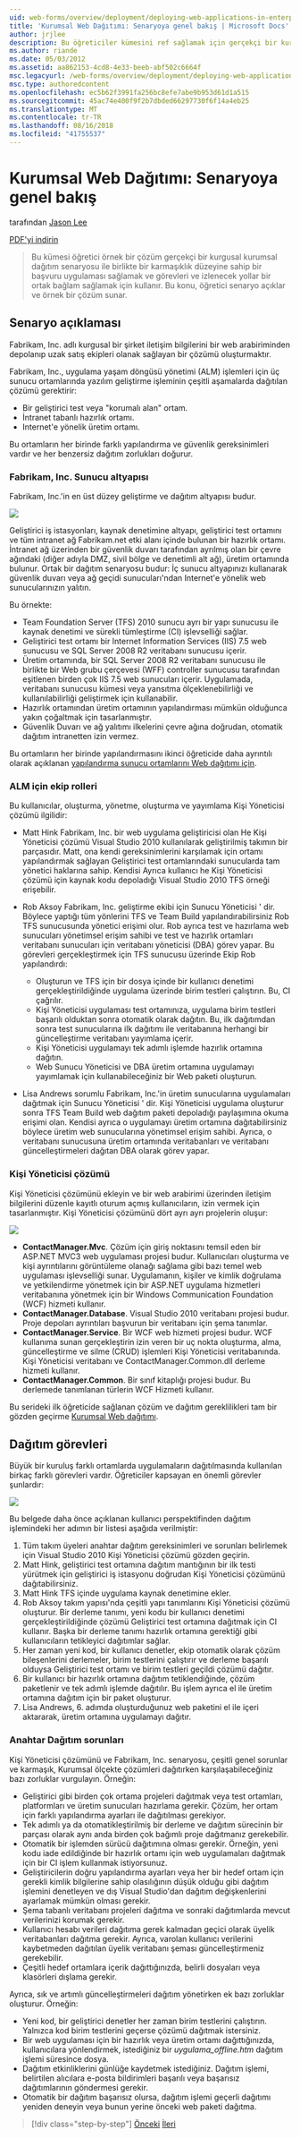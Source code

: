 ```yaml
---
uid: web-forms/overview/deployment/deploying-web-applications-in-enterprise-scenarios/enterprise-web-deployment-scenario-overview
title: 'Kurumsal Web Dağıtımı: Senaryoya genel bakış | Microsoft Docs'
author: jrjlee
description: Bu öğreticiler kümesini ref sağlamak için gerçekçi bir kurgusal kurumsal dağıtım senaryosu ile birlikte bir karmaşıklık düzeyine sahip örnek bir çözüm kullanır...
ms.author: riande
ms.date: 05/03/2012
ms.assetid: aa862153-4cd8-4e33-beeb-abf502c6664f
msc.legacyurl: /web-forms/overview/deployment/deploying-web-applications-in-enterprise-scenarios/enterprise-web-deployment-scenario-overview
msc.type: authoredcontent
ms.openlocfilehash: ec5b62f3991fa256bc8efe7abe9b953d61d1a515
ms.sourcegitcommit: 45ac74e400f9f2b7dbded66297730f6f14a4eb25
ms.translationtype: MT
ms.contentlocale: tr-TR
ms.lasthandoff: 08/16/2018
ms.locfileid: "41755537"
---
```

<a name="enterprise-web-deployment-scenario-overview"></a>Kurumsal Web Dağıtımı: Senaryoya genel bakış
====================
tarafından [Jason Lee](https://github.com/jrjlee)

[PDF'yi indirin](https://msdnshared.blob.core.windows.net/media/MSDNBlogsFS/prod.evol.blogs.msdn.com/CommunityServer.Blogs.Components.WeblogFiles/00/00/00/63/56/8130.DeployingWebAppsInEnterpriseScenarios.pdf)

> Bu kümesi öğretici örnek bir çözüm gerçekçi bir kurgusal kurumsal dağıtım senaryosu ile birlikte bir karmaşıklık düzeyine sahip bir başvuru uygulaması sağlamak ve görevleri ve izlenecek yollar bir ortak bağlam sağlamak için kullanır. Bu konu, öğretici senaryo açıklar ve örnek bir çözüm sunar.


## <a name="scenario-description"></a>Senaryo açıklaması

Fabrikam, Inc. adlı kurgusal bir şirket iletişim bilgilerini bir web arabiriminden depolanıp uzak satış ekipleri olanak sağlayan bir çözümü oluşturmaktır.

Fabrikam, Inc., uygulama yaşam döngüsü yönetimi (ALM) işlemleri için üç sunucu ortamlarında yazılım geliştirme işleminin çeşitli aşamalarda dağıtılan çözümü gerektirir:

- Bir geliştirici test veya "korumalı alan" ortam.
- İntranet tabanlı hazırlık ortamı.
- Internet'e yönelik üretim ortamı.

Bu ortamların her birinde farklı yapılandırma ve güvenlik gereksinimleri vardır ve her benzersiz dağıtım zorlukları doğurur.

### <a name="the-fabrikam-inc-server-infrastructure"></a>Fabrikam, Inc. Sunucu altyapısı

Fabrikam, Inc.'in en üst düzey geliştirme ve dağıtım altyapısı budur.

![](enterprise-web-deployment-scenario-overview/_static/image1.png)

Geliştirici iş istasyonları, kaynak denetimine altyapı, geliştirici test ortamını ve tüm intranet ağ Fabrikam.net etki alanı içinde bulunan bir hazırlık ortamı. İntranet ağ üzerinden bir güvenlik duvarı tarafından ayrılmış olan bir çevre ağındaki (diğer adıyla DMZ, sivil bölge ve denetimli alt ağ), üretim ortamında bulunur. Ortak bir dağıtım senaryosu budur: İç sunucu altyapınızı kullanarak güvenlik duvarı veya ağ geçidi sunucuları'ndan Internet'e yönelik web sunucularınızın yalıtın.

Bu örnekte:

- Team Foundation Server (TFS) 2010 sunucu ayrı bir yapı sunucusu ile kaynak denetimi ve sürekli tümleştirme (CI) işlevselliği sağlar.
- Geliştirici test ortamı bir Internet Information Services (IIS) 7.5 web sunucusu ve SQL Server 2008 R2 veritabanı sunucusu içerir.
- Üretim ortamında, bir SQL Server 2008 R2 veritabanı sunucusu ile birlikte bir Web grubu çerçevesi (WFF) controller sunucusu tarafından eşitlenen birden çok IIS 7.5 web sunucuları içerir. Uygulamada, veritabanı sunucusu kümesi veya yansıtma ölçeklenebilirliği ve kullanılabilirliği geliştirmek için kullanabilir.
- Hazırlık ortamından üretim ortamının yapılandırması mümkün olduğunca yakın çoğaltmak için tasarlanmıştır.
- Güvenlik Duvarı ve ağ yalıtımı ilkelerini çevre ağına doğrudan, otomatik dağıtım intranetten izin vermez.

Bu ortamların her birinde yapılandırmasını ikinci öğreticide daha ayrıntılı olarak açıklanan [yapılandırma sunucu ortamlarını Web dağıtımı için](../configuring-server-environments-for-web-deployment/configuring-server-environments-for-web-deployment.md).

### <a name="team-roles-for-alm"></a>ALM için ekip rolleri

Bu kullanıcılar, oluşturma, yönetme, oluşturma ve yayımlama Kişi Yöneticisi çözümü ilgilidir:

- Matt Hink Fabrikam, Inc. bir web uygulama geliştiricisi olan He Kişi Yöneticisi çözümü Visual Studio 2010 kullanılarak geliştirilmiş takımın bir parçasıdır. Matt, ona kendi gereksinimlerini karşılamak için ortamı yapılandırmak sağlayan Geliştirici test ortamlarındaki sunucularda tam yönetici haklarına sahip. Kendisi Ayrıca kullanıcı he Kişi Yöneticisi çözümü için kaynak kodu depoladığı Visual Studio 2010 TFS örneği erişebilir.
- Rob Aksoy Fabrikam, Inc. geliştirme ekibi için Sunucu Yöneticisi ' dir. Böylece yaptığı tüm yönlerini TFS ve Team Build yapılandırabilirsiniz Rob TFS sunucusunda yönetici erişimi olur. Rob ayrıca test ve hazırlama web sunucuları yönetimsel erişim sahibi ve test ve hazırlık ortamları veritabanı sunucuları için veritabanı yöneticisi (DBA) görev yapar. Bu görevleri gerçekleştirmek için TFS sunucusu üzerinde Ekip Rob yapılandırdı:

    - Oluşturun ve TFS için bir dosya içinde bir kullanıcı denetimi gerçekleştirildiğinde uygulama üzerinde birim testleri çalıştırın. Bu, CI çağrılır.
    - Kişi Yöneticisi uygulaması test ortamınıza, uygulama birim testleri başarılı olduktan sonra otomatik olarak dağıtın. Bu, ilk dağıtımdan sonra test sunucularına ilk dağıtımı ile veritabanına herhangi bir güncelleştirme veritabanı yayımlama içerir.
    - Kişi Yöneticisi uygulamayı tek adımlı işlemde hazırlık ortamına dağıtın.
    - Web Sunucu Yöneticisi ve DBA üretim ortamına uygulamayı yayımlamak için kullanabileceğiniz bir Web paketi oluşturun.
- Lisa Andrews sorumlu Fabrikam, Inc.'in üretim sunucularına uygulamaları dağıtmak için Sunucu Yöneticisi ' dir. Kişi Yöneticisi uygulama oluşturur sonra TFS Team Build web dağıtım paketi depoladığı paylaşımına okuma erişimi olan. Kendisi ayrıca o uygulamayı üretim ortamına dağıtabilirsiniz böylece üretim web sunucularına yönetimsel erişim sahibi. Ayrıca, o veritabanı sunucusuna üretim ortamında veritabanları ve veritabanı güncelleştirmeleri dağıtan DBA olarak görev yapar.

<a id="_The_Contact_Manager"></a>

### <a name="the-contact-manager-solution"></a>Kişi Yöneticisi çözümü

Kişi Yöneticisi çözümünü ekleyin ve bir web arabirimi üzerinden iletişim bilgilerini düzenle kayıtlı oturum açmış kullanıcıların, izin vermek için tasarlanmıştır. Kişi Yöneticisi çözümünü dört ayrı ayrı projelerin oluşur:

![](enterprise-web-deployment-scenario-overview/_static/image2.png)

- **ContactManager.Mvc**. Çözüm için giriş noktasını temsil eden bir ASP.NET MVC3 web uygulaması projesi budur. Kullanıcıları oluşturma ve kişi ayrıntılarını görüntüleme olanağı sağlama gibi bazı temel web uygulaması işlevselliği sunar. Uygulamanın, kişiler ve kimlik doğrulama ve yetkilendirme yönetmek için bir ASP.NET uygulama hizmetleri veritabanına yönetmek için bir Windows Communication Foundation (WCF) hizmeti kullanır.
- **ContactManager.Database**. Visual Studio 2010 veritabanı projesi budur. Proje depoları ayrıntıları başvurun bir veritabanı için şema tanımlar.
- **ContactManager.Service**. Bir WCF web hizmeti projesi budur. WCF kullanıma sunan gerçekleştirin izin veren bir uç nokta oluşturma, alma, güncelleştirme ve silme (CRUD) işlemleri Kişi Yöneticisi veritabanında. Kişi Yöneticisi veritabanı ve ContactManager.Common.dll derleme hizmeti kullanır.
- **ContactManager.Common**. Bir sınıf kitaplığı projesi budur. Bu derlemede tanımlanan türlerin WCF Hizmeti kullanır.

Bu serideki ilk öğreticide sağlanan çözüm ve dağıtım gereklilikleri tam bir gözden geçirme [Kurumsal Web dağıtımı](../web-deployment-in-the-enterprise/web-deployment-in-the-enterprise.md).

<a id="_Deployment_Tasks"></a>

## <a name="deployment-tasks"></a>Dağıtım görevleri

Büyük bir kuruluş farklı ortamlarda uygulamaların dağıtılmasında kullanılan birkaç farklı görevleri vardır. Öğreticiler kapsayan en önemli görevler şunlardır:

![](enterprise-web-deployment-scenario-overview/_static/image3.png)

Bu belgede daha önce açıklanan kullanıcı perspektifinden dağıtım işlemindeki her adımın bir listesi aşağıda verilmiştir:

1. Tüm takım üyeleri anahtar dağıtım gereksinimleri ve sorunları belirlemek için Visual Studio 2010 Kişi Yöneticisi çözümü gözden geçirin.
2. Matt Hink, geliştirici test ortamına dağıtım mantığının bir ilk testi yürütmek için geliştirici iş istasyonu doğrudan Kişi Yöneticisi çözümünü dağıtabilirsiniz.
3. Matt Hink TFS içinde uygulama kaynak denetimine ekler.
4. Rob Aksoy takım yapısı'nda çeşitli yapı tanımlarını Kişi Yöneticisi çözümü oluşturur. Bir derleme tanımı, yeni kodu bir kullanıcı denetimi gerçekleştirildiğinde çözümü Geliştirici test ortamına dağıtmak için CI kullanır. Başka bir derleme tanımı hazırlık ortamına gerektiği gibi kullanıcıların tetikleyici dağıtımlar sağlar.
5. Her zaman yeni kod, bir kullanıcı denetler, ekip otomatik olarak çözüm bileşenlerini derlemeler, birim testlerini çalıştırır ve derleme başarılı olduysa Geliştirici test ortamı ve birim testleri geçildi çözümü dağıtır.
6. Bir kullanıcı bir hazırlık ortamına dağıtım tetiklendiğinde, çözüm paketlenir ve tek adımlı işlemde dağıtılır. Bu işlem ayrıca el ile üretim ortamına dağıtım için bir paket oluşturur.
7. Lisa Andrews, 6. adımda oluşturduğunuz web paketini el ile içeri aktararak, üretim ortamına uygulamayı dağıtır.

### <a name="key-deployment-issues"></a>Anahtar Dağıtım sorunları

Kişi Yöneticisi çözümünü ve Fabrikam, Inc. senaryosu, çeşitli genel sorunlar ve karmaşık, Kurumsal ölçekte çözümleri dağıtırken karşılaşabileceğiniz bazı zorluklar vurgulayın. Örneğin:

- Geliştirici gibi birden çok ortama projeleri dağıtmak veya test ortamları, platformları ve üretim sunucuları hazırlama gerekir. Çözüm, her ortam için farklı yapılandırma ayarları ile dağıtılması gerekiyor.
- Tek adımlı ya da otomatikleştirilmiş bir derleme ve dağıtım sürecinin bir parçası olarak aynı anda birden çok bağımlı proje dağıtmanız gerekebilir.
- Otomatik bir işlemden sürücü dağıtımına olması gerekir. Örneğin, yeni kodu iade edildiğinde bir hazırlık ortamı için web uygulamaları dağıtmak için bir CI işlem kullanmak istiyorsunuz.
- Geliştiricilerin doğru yapılandırma ayarları veya her bir hedef ortam için gerekli kimlik bilgilerine sahip olasılığının düşük olduğu gibi dağıtım işlemini denetleyen ve dış Visual Studio'dan dağıtım değişkenlerini ayarlamak mümkün olması gerekir.
- Şema tabanlı veritabanı projeleri dağıtma ve sonraki dağıtımlarda mevcut verilerinizi korumak gerekir.
- Kullanıcı hesabı verileri dağıtıma gerek kalmadan geçici olarak üyelik veritabanları dağıtma gerekir. Ayrıca, varolan kullanıcı verilerini kaybetmeden dağıtılan üyelik veritabanı şeması güncelleştirmeniz gerekebilir.
- Çeşitli hedef ortamlara içerik dağıttığınızda, belirli dosyaları veya klasörleri dışlama gerekir.

Ayrıca, sık ve artımlı güncelleştirmeleri dağıtım yönetirken ek bazı zorluklar oluşturur. Örneğin:

- Yeni kod, bir geliştirici denetler her zaman birim testlerini çalıştırın. Yalnızca kod birim testlerini geçerse çözümü dağıtmak istersiniz.
- Bir web uygulaması için bir hazırlık veya üretim ortamı dağıttığınızda, kullanıcılara yönlendirmek, istediğiniz bir *uygulama\_offline.htm* dağıtım işlemi süresince dosya.
- Dağıtım etkinliklerini günlüğe kaydetmek istediğiniz. Dağıtım işlemi, belirtilen alıcılara e-posta bildirimleri başarılı veya başarısız dağıtımlarının göndermesi gerekir.
- Otomatik bir dağıtım başarısız olursa, dağıtım işlemi geçerli dağıtımı yeniden deneyin veya bunun yerine önceki web paketi dağıtma.

> [!div class="step-by-step"]
> [Önceki](deploying-web-applications-in-enterprise-scenarios.md)
> [İleri](application-lifecycle-management-from-development-to-production.md)
